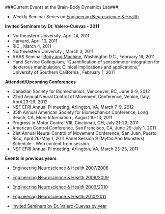 ###Current Events at the Brain-Body Dynamics Lab###



* Weekly Seminar Series on [Engineering Neuroscience & Health](LINK_TO_ENHSCHEDULE)

**Invited Seminars by Dr. Valero-Cuevas - 2011**

* Northeastern University, April 14, 2011
* Harvard, April 13, 2011
* RIC , March 4, 2011
* Northwestern University , March 3, 2011
* AAAS Seminar [Body and Machine](https://aaas.confex.com/aaas/2011/webprogram/Session3001.html), Washington D.C., February 18, 2011
* Hand Service Colloquium, “Quantification of sensorimotor integration for dexterous manipulation: Clinical implications and applications,” University of Southern California , February 1, 2011

**Attended/Upcoming Conferences**

* Canadian Society for Biomechanics, Vancouver, BC, June 6-9, 2012
* 22nd Annual Neural Control of Movement Conference, Venice, Italy, April 23-29, 2012
* NSF EFRI Annual PI meeting, Arlington, VA, March 7-9, 2012
* 35th Annual American Society for Biomechanics Conference, Long Beach, CA, More Information , August 10-13, 2011
* Progress in Motor Control VIII, Cincinnati, OH, July 21-23, 2011
* American Control Conference, San Francisco, CA, June 29-July 1, 2011
* 21st Annual Neural Control of Movement Conference, San Juan, Puerto Rico, April 26-May 1, 2011 Panel Session 9 (Myths And Monsters) Schedule - Web content from session
* NSF EFRI Annual PI meeting, Arlington, VA, March 23-25, 2011


**Events in previous years**

* [Engineering Neuroscience & Health 2007/2008]()

* [Engineering Neuroscience & Health 2008/2009]()

* [Engineering Neuroscience & Health 2009/2010]()

* [Engineering Neuroscience & Health 2010/2011]()

* [Invited Seminars by Dr. Valero-Cuevas by year]()